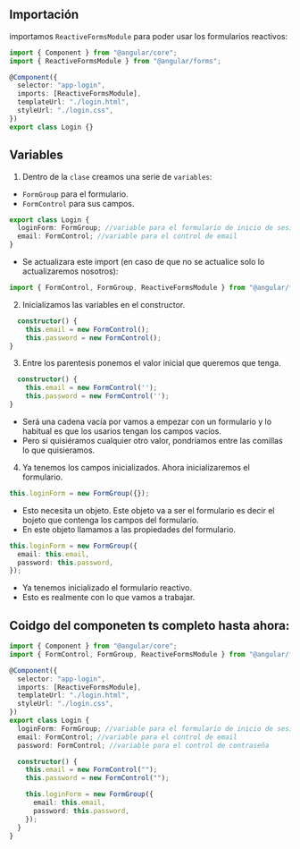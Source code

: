 ## Importación

importamos `ReactiveFormsModule` para poder usar los formularios reactivos:

```ts
import { Component } from "@angular/core";
import { ReactiveFormsModule } from "@angular/forms";

@Component({
  selector: "app-login",
  imports: [ReactiveFormsModule],
  templateUrl: "./login.html",
  styleUrl: "./login.css",
})
export class Login {}
```

## Variables

1. Dentro de la `clase` creamos una serie de `variables`:

- `FormGroup` para el formulario.
- `FormControl` para sus campos.

```ts
export class Login {
  loginForm: FormGroup; //variable para el formulario de inicio de sesión
  email: FormControl; //variable para el control de email
}
```

- Se actualizara este import (en caso de que no se actualice solo lo actualizaremos nosotros):

```ts
import { FormControl, FormGroup, ReactiveFormsModule } from "@angular/forms";
```

2. Inicializamos las variables en el constructor.

```ts
  constructor() {
    this.email = new FormControl();
    this.password = new FormControl();
}
```

3. Entre los parentesis ponemos el valor inicial que queremos que tenga.

```ts
  constructor() {
    this.email = new FormControl('');
    this.password = new FormControl('');
}
```

- Será una cadena vacía por vamos a empezar con un formulario y lo habitual es que los usarios tengan los campos vacíos.
- Pero si quisiéramos cualquier otro valor, pondriamos entre las comillas lo que quisieramos.

4. Ya tenemos los campos inicializados. Ahora inicializaremos el formulario.

```ts
this.loginForm = new FormGroup({});
```

- Esto necesita un objeto. Este objeto va a ser el formulario es decir el bojeto que contenga los campos del formulario.
- En este objeto llamamos a las propiedades del formulario.

```ts
this.loginForm = new FormGroup({
  email: this.email,
  password: this.password,
});
```

- Ya tenemos inicializado el formulario reactivo.
- Esto es realmente con lo que vamos a trabajar.

## Coidgo del componeten ts completo hasta ahora:

```ts
import { Component } from "@angular/core";
import { FormControl, FormGroup, ReactiveFormsModule } from "@angular/forms";

@Component({
  selector: "app-login",
  imports: [ReactiveFormsModule],
  templateUrl: "./login.html",
  styleUrl: "./login.css",
})
export class Login {
  loginForm: FormGroup; //variable para el formulario de inicio de sesión
  email: FormControl; //variable para el control de email
  password: FormControl; //variable para el control de contraseña

  constructor() {
    this.email = new FormControl("");
    this.password = new FormControl("");

    this.loginForm = new FormGroup({
      email: this.email,
      password: this.password,
    });
  }
}
```
